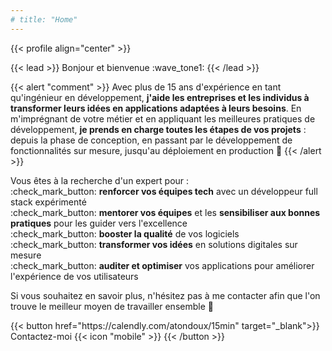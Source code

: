 ```yaml
---
# title: "Home"
---
```


{{< profile align="center" >}}

{{< lead >}}
Bonjour et bienvenue :wave_tone1:
{{< /lead >}}

{{< alert "comment" >}} 
Avec plus de 15 ans d'expérience en tant qu'ingénieur en développement, **j'aide les entreprises et les individus
à transformer leurs idées en applications adaptées à leurs besoins**. En m'imprégnant de votre métier
et en appliquant les meilleures pratiques de développement, **je prends en charge toutes les étapes de vos projets** :
depuis la phase de conception, en passant par le développement de fonctionnalités sur mesure, jusqu'au déploiement en production :rocket:
{{< /alert >}}

Vous êtes à la recherche d'un expert pour :
<br>
:check_mark_button: **renforcer vos équipes tech** avec un développeur full stack expérimenté
<br>
:check_mark_button: **mentorer vos équipes** et les **sensibiliser aux bonnes pratiques** pour les guider vers l'excellence
<br>
:check_mark_button: **booster la qualité** de vos logiciels
<br>
:check_mark_button: **transformer vos idées** en solutions digitales sur mesure
<br>
:check_mark_button: **auditer et optimiser** vos applications pour améliorer l'expérience de vos utilisateurs

Si vous souhaitez en savoir plus, n'hésitez pas à me contacter afin que l'on trouve le meilleur moyen de travailler ensemble :handshake:

<div class="d-flex justify-content-between">
{{< button href="https://calendly.com/atondoux/15min" target="_blank">}}
Contactez-moi {{< icon "mobile" >}}
{{< /button >}}
</div>
